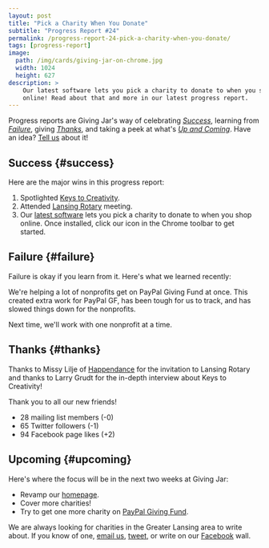 ```yaml
---
layout: post
title: "Pick a Charity When You Donate"
subtitle: "Progress Report #24"
permalink: /progress-report-24-pick-a-charity-when-you-donate/
tags: [progress-report]
image:
  path: /img/cards/giving-jar-on-chrome.jpg
  width: 1024
  height: 627
description: >
    Our latest software lets you pick a charity to donate to when you shop
    online! Read about that and more in our latest progress report.
---
```


Progress reports are Giving Jar's way of celebrating *[Success][1]*, learning from *[Failure][2]*, giving *[Thanks][3]*, and taking a peek at what's *[Up and Coming][4]*. Have an idea? [Tell us][5] about it!

## Success {#success}

Here are the major wins in this progress report:

1. Spotlighted [Keys to Creativity][8].
2. Attended [Lansing Rotary][9] meeting.
3. Our [latest software][10] lets you pick a charity to donate to when you shop online. Once installed, click our icon in the Chrome toolbar to get started.

## Failure {#failure}

Failure is okay if you learn from it. Here's what we learned recently:

We're helping a lot of nonprofits get on PayPal Giving Fund at once. This created extra work for PayPal GF, has been tough for us to track, and has slowed things down for the nonprofits.

Next time, we'll work with one nonprofit at a time.

## Thanks {#thanks}

Thanks to Missy Lilje of [Happendance][11] for the invitation to Lansing Rotary and thanks to Larry Grudt for the in-depth interview about Keys to Creativity!

Thank you to all our new friends!

* 28 mailing list members (-0)
* 65 Twitter followers (-1)
* 94 Facebook page likes (+2)

## Upcoming {#upcoming}

Here's where the focus will be in the next two weeks at Giving Jar:

* Revamp our [homepage][12].
* Cover more charities!
* Try to get one more charity on [PayPal Giving Fund][13].

We are always looking for charities in the Greater Lansing area to write about. If you know of one, [email us][5], [tweet][6], or write on our [Facebook][7] wall.



[1]: #success "Success Section"
[2]: #failure "Failure Section"
[3]: #thanks "Thanks Section"
[4]: #upcoming "Upcoming Section"
[5]: mailto:hello@givingjar.org "Email Giving Jar"
[6]: https://twitter.com/givingjar "Giving Jar on Twitter"
[7]: https://www.facebook.com/givingjarorg "Giving Jar on Facebook"
[8]: http://blog.givingjar.org/charity-spotlight-keys-to-creativity/ "Keys to Creativity Spotlight"
[9]: https://lansingrotary.wordpress.com/ "Rotary Club of Lansing Homepage"
[10]: https://chrome.google.com/webstore/detail/giving-jar-paypal-shopper/bmnbanoiomonjeemkeoeamjaalplidlg?hl=en-US&gl=US&authuser=1 "Giving Jar Shopper for Chrome"
[11]: http://blog.givingjar.org/charity-spotlight-happendance/ "HappenDance Spotlight on the Giving Jar Blog"
[12]: http://givingjar.org/ "Giving Jar Homepage"
[13]: https://www.paypal.com/givingfund/ "PayPal Giving Fund Homepage"
